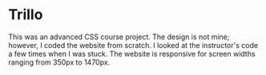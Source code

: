 # Trillo
This was an advanced CSS course project. The design is not mine; however, I coded the website from scratch. I looked at the instructor's code a few times when I was stuck. The website is responsive for screen widths ranging from 350px to 1470px.
